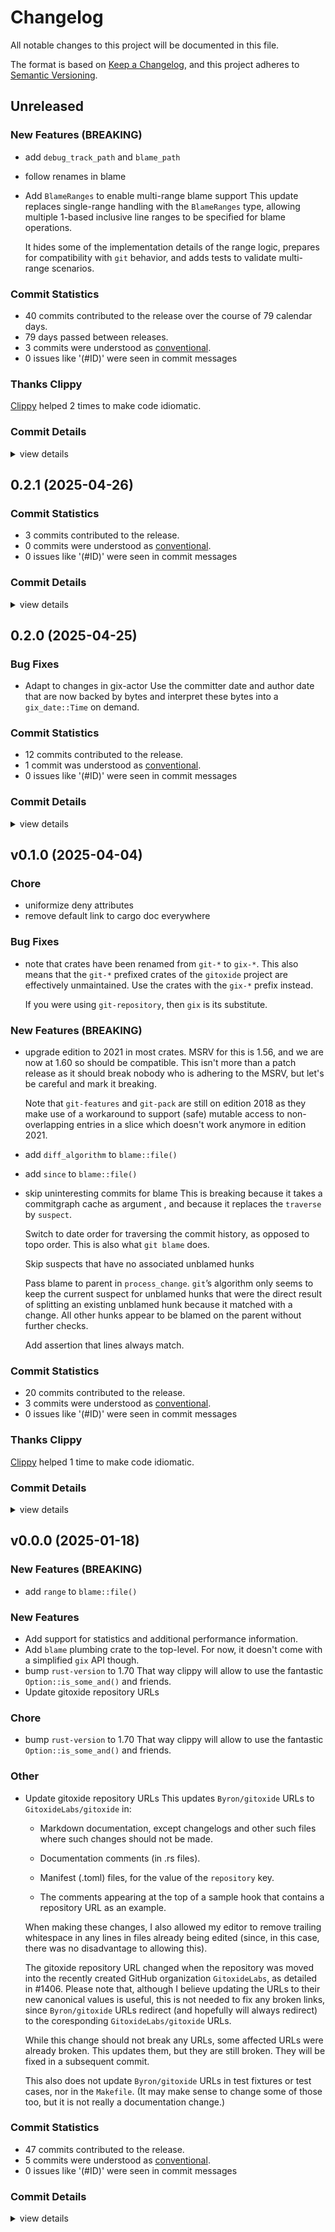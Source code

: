 # Changelog

All notable changes to this project will be documented in this file.

The format is based on [Keep a Changelog](https://keepachangelog.com/en/1.0.0/),
and this project adheres to [Semantic Versioning](https://semver.org/spec/v2.0.0.html).

## Unreleased

### New Features (BREAKING)

 - <csr-id-81297cf2b85072ad13824f9821a0102dc6497f80/> add `debug_track_path` and `blame_path`
 - <csr-id-d2e98f3cf458121da3d23933d6a7421d70309a20/> follow renames in blame
 - <csr-id-f1890313c42d8f5b347feef1f48ec53f054dff08/> Add `BlameRanges` to enable multi-range blame support
   This update replaces single-range handling with the `BlameRanges` type, allowing multiple 1-based inclusive line ranges to be specified for blame operations.
   
   It hides some of the implementation details of the range logic, prepares for compatibility with `git` behavior, and adds tests to validate multi-range scenarios.

### Commit Statistics

<csr-read-only-do-not-edit/>

 - 40 commits contributed to the release over the course of 79 calendar days.
 - 79 days passed between releases.
 - 3 commits were understood as [conventional](https://www.conventionalcommits.org).
 - 0 issues like '(#ID)' were seen in commit messages

### Thanks Clippy

<csr-read-only-do-not-edit/>

[Clippy](https://github.com/rust-lang/rust-clippy) helped 2 times to make code idiomatic. 

### Commit Details

<csr-read-only-do-not-edit/>

<details><summary>view details</summary>

 * **Uncategorized**
    - Merge pull request #2070 from GitoxideLabs/dependabot/cargo/cargo-827bceb7eb ([`dab97f7`](https://github.com/GitoxideLabs/gitoxide/commit/dab97f7618f160421b6e31de8f3e2f3d11dc2ef2))
    - Bump the cargo group across 1 directory with 68 updates ([`a9a8ea1`](https://github.com/GitoxideLabs/gitoxide/commit/a9a8ea1472532dde03bce4e0afdfa82924af1f96))
    - Merge pull request #2066 from cruessler/add-test-for-file-added-in-two-different-branches ([`8007f1d`](https://github.com/GitoxideLabs/gitoxide/commit/8007f1d0bad357688acd1235d079bf164290cda6))
    - Add test for file with two roots ([`92751b7`](https://github.com/GitoxideLabs/gitoxide/commit/92751b725e9ce9f6915577fbdf50f1fac9e8db41))
    - Merge pull request #2041 from cruessler/add-blame-extraction ([`dd5f0a4`](https://github.com/GitoxideLabs/gitoxide/commit/dd5f0a4811bc738051f7af164b8d2815aaa23220))
    - Refactor ([`378b1be`](https://github.com/GitoxideLabs/gitoxide/commit/378b1beb9359f9f1ef26f01065f303ec8ec9ee28))
    - Thanks clippy ([`c7a2e80`](https://github.com/GitoxideLabs/gitoxide/commit/c7a2e802215ec2c2512262b9d54e580297964e8c))
    - Only add entry when blame was passed ([`5d748af`](https://github.com/GitoxideLabs/gitoxide/commit/5d748af0f956ee62c7327c4bf6361c6817d04fbd))
    - Add `index` to `BlamePathEntry` ([`90c2bb8`](https://github.com/GitoxideLabs/gitoxide/commit/90c2bb8701beb21a07f7dcf41401b863c638824a))
    - Add `debug_track_path` and `blame_path` ([`81297cf`](https://github.com/GitoxideLabs/gitoxide/commit/81297cf2b85072ad13824f9821a0102dc6497f80))
    - Merge pull request #2042 from cruessler/remove-unwrap-in-tests ([`e09825a`](https://github.com/GitoxideLabs/gitoxide/commit/e09825aed4b80a53e6317b75a4cea4e1ce9a759a))
    - Remove most .unwrap()'s in gix-blame tests ([`4bf61f5`](https://github.com/GitoxideLabs/gitoxide/commit/4bf61f5671b097b82605009ad0dfc48de428ff18))
    - Merge pull request #2039 from cruessler/add-test-for-rename-tracking ([`073487b`](https://github.com/GitoxideLabs/gitoxide/commit/073487b38ed40bcd7eb45dc110ae1ce84f9275a9))
    - Refactor ([`8e2bc0f`](https://github.com/GitoxideLabs/gitoxide/commit/8e2bc0fb3e0d3b3a4ac58af76317e13e11b72117))
    - Remove obsolete comment ([`2541378`](https://github.com/GitoxideLabs/gitoxide/commit/25413788e3c5c9059d39b125e3543b9b9301e8fe))
    - Add test for source file name tracking per hunk ([`8ba513c`](https://github.com/GitoxideLabs/gitoxide/commit/8ba513c64d98463e3bf7d01a02c6d882897ebee0))
    - Merge pull request #2022 from cruessler/add-rename-tracking-to-blame ([`76eddf8`](https://github.com/GitoxideLabs/gitoxide/commit/76eddf86b91afc3535f7eb0d9004652823ccda36))
    - Refactor ([`3e5365c`](https://github.com/GitoxideLabs/gitoxide/commit/3e5365cb066895c787a22422964a2b9459f37ec3))
    - Get current file_path from unblamed hunk ([`7435ed5`](https://github.com/GitoxideLabs/gitoxide/commit/7435ed5a9a7370a12332e12bd40fdbc757284a85))
    - Follow renames in blame ([`d2e98f3`](https://github.com/GitoxideLabs/gitoxide/commit/d2e98f3cf458121da3d23933d6a7421d70309a20))
    - Use `pretty_assertion::assert_equal` ([`6e6836b`](https://github.com/GitoxideLabs/gitoxide/commit/6e6836b4857fa19c20deadaacb1a079b3ef675a9))
    - Merge pull request #2023 from cruessler/add-tests-for-blame-in-sub-directory ([`f606bd5`](https://github.com/GitoxideLabs/gitoxide/commit/f606bd5090f639942834c2eb2bd4d975c009a58e))
    - Add test for blame in sub-directory ([`cca22e2`](https://github.com/GitoxideLabs/gitoxide/commit/cca22e205f0414a727639af97ca12e7c3cab0280))
    - Merge pull request #2009 from GitoxideLabs/release-gix-index ([`c3f06ae`](https://github.com/GitoxideLabs/gitoxide/commit/c3f06ae424ab4e1918a364cabe8276297465a73a))
    - Release gix-path v0.10.18, gix-date v0.10.2, gix-traverse v0.46.2, gix-index v0.40.1 ([`d2b4c44`](https://github.com/GitoxideLabs/gitoxide/commit/d2b4c44fcb2bf43e80d67532262631a5086f08de))
    - Merge pull request #1983 from cruessler/make-process-changes-work-with-overlapping-ranges ([`83e1b73`](https://github.com/GitoxideLabs/gitoxide/commit/83e1b73f1db090f76d7b0d8062975f1f91346c37))
    - Refactor ([`b2121bc`](https://github.com/GitoxideLabs/gitoxide/commit/b2121bcd8be3546cf708242dae070c7173a7d384))
    - Thanks clippy ([`ee6f5cc`](https://github.com/GitoxideLabs/gitoxide/commit/ee6f5cc1dc08975da364836adf3a3261d20c7ded))
    - Use *Blamed File* and *Source File* more consistently ([`2f6786b`](https://github.com/GitoxideLabs/gitoxide/commit/2f6786b08a0c94106b4e93f7835a708adc859fed))
    - Correctly process overlapping unblamed hunks ([`6e1ea6d`](https://github.com/GitoxideLabs/gitoxide/commit/6e1ea6d85b8396b8348498c643d92eafb832987c))
    - Provide more context in assertion ([`d46766a`](https://github.com/GitoxideLabs/gitoxide/commit/d46766aa29c4ac0bb198aa74fadb5b07ba82f03b))
    - Merge pull request #1978 from cruessler/make-mutation-more-idiomatic ([`dc3c7c9`](https://github.com/GitoxideLabs/gitoxide/commit/dc3c7c9b461a33afe422d1785e3b0b0eb194d67a))
    - Make mutation more idiomatic ([`4423cae`](https://github.com/GitoxideLabs/gitoxide/commit/4423cae45570f73a11ca34867794c5a05c342524))
    - Remove obsolete comment ([`2d2365e`](https://github.com/GitoxideLabs/gitoxide/commit/2d2365e605e568e88e0c01917a12de4e7fd724f2))
    - Merge pull request #1974 from cruessler/move-commit-time-to-either ([`8be3193`](https://github.com/GitoxideLabs/gitoxide/commit/8be3193eb34ac5deadb0ade60ba01cb3c97f6135))
    - Make use of `gix_traverse::commit::Either::commit_time()` ([`f59a794`](https://github.com/GitoxideLabs/gitoxide/commit/f59a7946eda3c6bbdb2c5710eabf32df0b1ac63d))
    - Merge pull request #1973 from holodorum/feature/blame-range-support ([`de13b16`](https://github.com/GitoxideLabs/gitoxide/commit/de13b16728f6d29452cb97b50281aa91d498eb49))
    - Refactor ([`d4461e7`](https://github.com/GitoxideLabs/gitoxide/commit/d4461e700657d049a8cbc1552f328e35b27c92c3))
    - Add `BlameRanges` to enable multi-range blame support ([`f189031`](https://github.com/GitoxideLabs/gitoxide/commit/f1890313c42d8f5b347feef1f48ec53f054dff08))
    - Merge pull request #1971 from GitoxideLabs/new-release ([`8d4c4d1`](https://github.com/GitoxideLabs/gitoxide/commit/8d4c4d1e09f84c962c29d98a686c64228196ac13))
</details>

## 0.2.1 (2025-04-26)

### Commit Statistics

<csr-read-only-do-not-edit/>

 - 3 commits contributed to the release.
 - 0 commits were understood as [conventional](https://www.conventionalcommits.org).
 - 0 issues like '(#ID)' were seen in commit messages

### Commit Details

<csr-read-only-do-not-edit/>

<details><summary>view details</summary>

 * **Uncategorized**
    - Release gix-date v0.10.1, gix-utils v0.3.0, gix-actor v0.35.1, gix-validate v0.10.0, gix-path v0.10.17, gix-features v0.42.1, gix-hash v0.18.0, gix-hashtable v0.8.1, gix-object v0.49.1, gix-glob v0.20.0, gix-quote v0.6.0, gix-attributes v0.26.0, gix-command v0.6.0, gix-packetline-blocking v0.19.0, gix-filter v0.19.1, gix-fs v0.15.0, gix-commitgraph v0.28.0, gix-revwalk v0.20.1, gix-traverse v0.46.1, gix-worktree-stream v0.21.1, gix-archive v0.21.1, gix-tempfile v17.1.0, gix-lock v17.1.0, gix-index v0.40.0, gix-config-value v0.15.0, gix-pathspec v0.11.0, gix-ignore v0.15.0, gix-worktree v0.41.0, gix-diff v0.52.1, gix-blame v0.2.1, gix-ref v0.52.1, gix-sec v0.11.0, gix-config v0.45.1, gix-prompt v0.11.0, gix-url v0.31.0, gix-credentials v0.29.0, gix-discover v0.40.1, gix-dir v0.14.1, gix-mailmap v0.27.1, gix-revision v0.34.1, gix-merge v0.5.1, gix-negotiate v0.20.1, gix-pack v0.59.1, gix-odb v0.69.1, gix-refspec v0.30.1, gix-shallow v0.4.0, gix-packetline v0.19.0, gix-transport v0.47.0, gix-protocol v0.50.1, gix-status v0.19.1, gix-submodule v0.19.1, gix-worktree-state v0.19.0, gix v0.72.1, gix-fsck v0.11.1, gitoxide-core v0.47.1, gitoxide v0.44.0 ([`e104545`](https://github.com/GitoxideLabs/gitoxide/commit/e104545b78951ca882481d4a58f4425a8bc81c87))
    - Bump all prior pratch levels to majors ([`5f7f805`](https://github.com/GitoxideLabs/gitoxide/commit/5f7f80570e1a5522e76ea58cccbb957249a0dffe))
    - Merge pull request #1969 from GitoxideLabs/new-release ([`631f07a`](https://github.com/GitoxideLabs/gitoxide/commit/631f07ad0c1cb93d9da42cf2c8499584fe91880a))
</details>

## 0.2.0 (2025-04-25)

### Bug Fixes

 - <csr-id-b07f907ba2e01849744c72df35dac57b624f2f85/> Adapt to changes in gix-actor
   Use the committer date and author date that are now backed by bytes and
   interpret these bytes into a `gix_date::Time` on demand.

### Commit Statistics

<csr-read-only-do-not-edit/>

 - 12 commits contributed to the release.
 - 1 commit was understood as [conventional](https://www.conventionalcommits.org).
 - 0 issues like '(#ID)' were seen in commit messages

### Commit Details

<csr-read-only-do-not-edit/>

<details><summary>view details</summary>

 * **Uncategorized**
    - Release gix-path v0.10.16, gix-features v0.42.0, gix-hash v0.17.1, gix-object v0.49.0, gix-glob v0.19.1, gix-quote v0.5.1, gix-attributes v0.25.1, gix-command v0.5.1, gix-packetline-blocking v0.18.4, gix-filter v0.19.0, gix-fs v0.14.1, gix-commitgraph v0.27.1, gix-revwalk v0.20.0, gix-traverse v0.46.0, gix-worktree-stream v0.21.0, gix-archive v0.21.0, gix-tempfile v17.0.1, gix-lock v17.0.1, gix-index v0.39.1, gix-config-value v0.14.13, gix-pathspec v0.10.1, gix-ignore v0.14.1, gix-worktree v0.40.1, gix-diff v0.52.0, gix-blame v0.2.0, gix-ref v0.52.0, gix-sec v0.10.13, gix-config v0.45.0, gix-prompt v0.10.1, gix-url v0.30.1, gix-credentials v0.28.1, gix-discover v0.40.0, gix-dir v0.14.0, gix-mailmap v0.27.0, gix-revision v0.34.0, gix-merge v0.5.0, gix-negotiate v0.20.0, gix-pack v0.59.0, gix-odb v0.69.0, gix-refspec v0.30.0, gix-shallow v0.3.1, gix-packetline v0.18.5, gix-transport v0.46.1, gix-protocol v0.50.0, gix-status v0.19.0, gix-submodule v0.19.0, gix-worktree-state v0.18.1, gix v0.72.0, gix-fsck v0.11.0, gitoxide-core v0.47.0, gitoxide v0.43.0 ([`cc5b696`](https://github.com/GitoxideLabs/gitoxide/commit/cc5b696b7b73277ddcc3ef246714cf80a092cf76))
    - Adjusting changelogs prior to release of gix-path v0.10.16, gix-features v0.42.0, gix-hash v0.17.1, gix-object v0.49.0, gix-glob v0.19.1, gix-quote v0.5.1, gix-attributes v0.25.1, gix-command v0.5.1, gix-packetline-blocking v0.18.4, gix-filter v0.19.0, gix-fs v0.14.1, gix-commitgraph v0.27.1, gix-revwalk v0.20.0, gix-traverse v0.46.0, gix-worktree-stream v0.21.0, gix-archive v0.21.0, gix-tempfile v17.0.1, gix-lock v17.0.1, gix-index v0.39.1, gix-config-value v0.14.13, gix-pathspec v0.10.1, gix-ignore v0.14.1, gix-worktree v0.40.1, gix-diff v0.52.0, gix-blame v0.2.0, gix-ref v0.52.0, gix-sec v0.10.13, gix-config v0.45.0, gix-prompt v0.10.1, gix-url v0.30.1, gix-credentials v0.28.1, gix-discover v0.40.0, gix-dir v0.14.0, gix-mailmap v0.27.0, gix-revision v0.34.0, gix-merge v0.5.0, gix-negotiate v0.20.0, gix-pack v0.59.0, gix-odb v0.69.0, gix-refspec v0.30.0, gix-shallow v0.3.1, gix-packetline v0.18.5, gix-transport v0.46.1, gix-protocol v0.50.0, gix-status v0.19.0, gix-submodule v0.19.0, gix-worktree-state v0.18.1, gix v0.72.0, gix-fsck v0.11.0, gitoxide-core v0.47.0, gitoxide v0.43.0, safety bump 7 crates ([`49fa9f3`](https://github.com/GitoxideLabs/gitoxide/commit/49fa9f38110ba975d68f5ac3baefeb55f0a0501b))
    - Release gix-date v0.10.0, gix-utils v0.2.1, gix-actor v0.35.0, gix-validate v0.9.5, gix-path v0.10.15, gix-features v0.42.0, gix-hash v0.17.1, gix-object v0.49.0, gix-glob v0.19.1, gix-quote v0.5.1, gix-attributes v0.25.0, gix-command v0.5.1, gix-packetline-blocking v0.18.4, gix-filter v0.19.0, gix-fs v0.14.0, gix-commitgraph v0.27.1, gix-revwalk v0.20.0, gix-traverse v0.46.0, gix-worktree-stream v0.21.0, gix-archive v0.21.0, gix-tempfile v17.0.1, gix-lock v17.0.1, gix-index v0.39.0, gix-config-value v0.14.13, gix-pathspec v0.10.1, gix-ignore v0.14.1, gix-worktree v0.40.0, gix-diff v0.52.0, gix-blame v0.2.0, gix-ref v0.51.0, gix-sec v0.10.13, gix-config v0.45.0, gix-prompt v0.10.1, gix-url v0.30.1, gix-credentials v0.28.1, gix-discover v0.40.0, gix-dir v0.14.0, gix-mailmap v0.27.0, gix-revision v0.34.0, gix-merge v0.5.0, gix-negotiate v0.20.0, gix-pack v0.59.0, gix-odb v0.69.0, gix-refspec v0.30.0, gix-shallow v0.3.1, gix-packetline v0.18.5, gix-transport v0.46.0, gix-protocol v0.50.0, gix-status v0.19.0, gix-submodule v0.19.0, gix-worktree-state v0.18.0, gix v0.72.0, gix-fsck v0.11.0, gitoxide-core v0.46.0, gitoxide v0.43.0, safety bump 30 crates ([`db0b095`](https://github.com/GitoxideLabs/gitoxide/commit/db0b0957930e3ebb1b3f05ed8d7e7a557eb384a2))
    - Update changelogs prior to release ([`0bf84db`](https://github.com/GitoxideLabs/gitoxide/commit/0bf84dbc041f59efba06adcf422c60b5d6e350f0))
    - Merge pull request #1935 from pierrechevalier83/fix_1923 ([`3b1bef7`](https://github.com/GitoxideLabs/gitoxide/commit/3b1bef7cc40e16b61bcc117ca90ebae21df7c7b1))
    - J fmt ([`c3c6504`](https://github.com/GitoxideLabs/gitoxide/commit/c3c650448f92bcb27194ce0a51f7d604ce87920d))
    - Adapt to changes in gix-actor ([`b07f907`](https://github.com/GitoxideLabs/gitoxide/commit/b07f907ba2e01849744c72df35dac57b624f2f85))
    - Merge pull request #1949 from GitoxideLabs/dependabot/cargo/cargo-6893e2988a ([`b5e9059`](https://github.com/GitoxideLabs/gitoxide/commit/b5e905991155ace32ef21464e69a8369a773f02b))
    - Merge pull request #1945 from cruessler/replace-btreemap-by-smallvec ([`c75bc44`](https://github.com/GitoxideLabs/gitoxide/commit/c75bc44b4f9d3b1c8d48b9dfc42c94576088b8a6))
    - Bump the cargo group with 21 updates ([`68e6b2e`](https://github.com/GitoxideLabs/gitoxide/commit/68e6b2e54613fe788d645ea8c942c71a39c6ede1))
    - Replace BTreeMap by SmallVec ([`75b842b`](https://github.com/GitoxideLabs/gitoxide/commit/75b842b13cc4a17acfd3419263aa1520df10fb01))
    - Merge pull request #1919 from GitoxideLabs/release ([`420e730`](https://github.com/GitoxideLabs/gitoxide/commit/420e730f765b91e1d17daca6bb1f99bdb2e54fda))
</details>

## v0.1.0 (2025-04-04)

<csr-id-f7f136dbe4f86e7dee1d54835c420ec07c96cd78/>
<csr-id-533e887e80c5f7ede8392884562e1c5ba56fb9a8/>

### Chore

 - <csr-id-f7f136dbe4f86e7dee1d54835c420ec07c96cd78/> uniformize deny attributes
 - <csr-id-533e887e80c5f7ede8392884562e1c5ba56fb9a8/> remove default link to cargo doc everywhere

### Bug Fixes

 - <csr-id-e14dc7d475373d2c266e84ff8f1826c68a34ab92/> note that crates have been renamed from `git-*` to `gix-*`.
   This also means that the `git-*` prefixed crates of the `gitoxide` project
   are effectively unmaintained.
   Use the crates with the `gix-*` prefix instead.
   
   If you were using `git-repository`, then `gix` is its substitute.

### New Features (BREAKING)

 - <csr-id-3d8fa8fef9800b1576beab8a5bc39b821157a5ed/> upgrade edition to 2021 in most crates.
   MSRV for this is 1.56, and we are now at 1.60 so should be compatible.
   This isn't more than a patch release as it should break nobody
   who is adhering to the MSRV, but let's be careful and mark it
   breaking.
   
   Note that `git-features` and `git-pack` are still on edition 2018
   as they make use of a workaround to support (safe) mutable access
   to non-overlapping entries in a slice which doesn't work anymore
   in edition 2021.
 - <csr-id-e9a493c204979d1a155c198331277662d26aec58/> add `diff_algorithm` to `blame::file()`
 - <csr-id-e08cf8811e25c91ca410963703ce98db32be3681/> add `since` to `blame::file()`
 - <csr-id-1250df3f9c10f66e4b8e227809831f3088482960/> skip uninteresting commits for blame
   This is breaking because it takes a commitgraph cache as argument
   , and because it replaces the `traverse` by `suspect`.
   
   Switch to date order for traversing the commit history, as opposed to
   topo order. This is also what `git blame` does.
   
   Skip suspects that have no associated unblamed hunks
   
   Pass blame to parent in `process_change`. `git`’s algorithm only seems
   to keep the current suspect for unblamed hunks that were the direct
   result of splitting an existing unblamed hunk because it matched with a
   change. All other hunks appear to be blamed on the parent without
   further checks.
   
   Add assertion that lines always match.

### Commit Statistics

<csr-read-only-do-not-edit/>

 - 20 commits contributed to the release.
 - 3 commits were understood as [conventional](https://www.conventionalcommits.org).
 - 0 issues like '(#ID)' were seen in commit messages

### Thanks Clippy

<csr-read-only-do-not-edit/>

[Clippy](https://github.com/rust-lang/rust-clippy) helped 1 time to make code idiomatic. 

### Commit Details

<csr-read-only-do-not-edit/>

<details><summary>view details</summary>

 * **Uncategorized**
    - Release gix-date v0.9.4, gix-utils v0.2.0, gix-actor v0.34.0, gix-features v0.41.0, gix-hash v0.17.0, gix-hashtable v0.8.0, gix-path v0.10.15, gix-validate v0.9.4, gix-object v0.48.0, gix-glob v0.19.0, gix-quote v0.5.0, gix-attributes v0.25.0, gix-command v0.5.0, gix-packetline-blocking v0.18.3, gix-filter v0.18.0, gix-fs v0.14.0, gix-commitgraph v0.27.0, gix-revwalk v0.19.0, gix-traverse v0.45.0, gix-worktree-stream v0.20.0, gix-archive v0.20.0, gix-tempfile v17.0.0, gix-lock v17.0.0, gix-index v0.39.0, gix-config-value v0.14.12, gix-pathspec v0.10.0, gix-ignore v0.14.0, gix-worktree v0.40.0, gix-diff v0.51.0, gix-blame v0.1.0, gix-ref v0.51.0, gix-config v0.44.0, gix-prompt v0.10.0, gix-url v0.30.0, gix-credentials v0.28.0, gix-discover v0.39.0, gix-dir v0.13.0, gix-mailmap v0.26.0, gix-revision v0.33.0, gix-merge v0.4.0, gix-negotiate v0.19.0, gix-pack v0.58.0, gix-odb v0.68.0, gix-refspec v0.29.0, gix-shallow v0.3.0, gix-packetline v0.18.4, gix-transport v0.46.0, gix-protocol v0.49.0, gix-status v0.18.0, gix-submodule v0.18.0, gix-worktree-state v0.18.0, gix v0.71.0, gix-fsck v0.10.0, gitoxide-core v0.46.0, gitoxide v0.42.0, safety bump 48 crates ([`b41312b`](https://github.com/GitoxideLabs/gitoxide/commit/b41312b478b0d19efb330970cf36dba45d0fbfbd))
    - Update changelogs prior to release ([`38dff41`](https://github.com/GitoxideLabs/gitoxide/commit/38dff41d09b6841ff52435464e77cd012dce7645))
    - Merge pull request #1910 from cruessler/add-tree-id-to-either ([`544cdaf`](https://github.com/GitoxideLabs/gitoxide/commit/544cdafbb58bb3e39bf19a19eb02d5296a7361aa))
    - Make use `gix_traverse::commit::Either::tree_id()` ([`3fad860`](https://github.com/GitoxideLabs/gitoxide/commit/3fad860aaffb53fd27b6d2b959ad8a8d1ab9ac63))
    - Merge pull request #1901 from cruessler/make-either-copy ([`85b060c`](https://github.com/GitoxideLabs/gitoxide/commit/85b060c777cb893c85d60168f9b748ce78c0f146))
    - Derive Clone and Copy for Either ([`3c1b1df`](https://github.com/GitoxideLabs/gitoxide/commit/3c1b1df9320c11e754931e292689c6075bddbfa9))
    - Merge pull request #1888 from cruessler/respect-diff-algorithm-in-blame ([`dce127e`](https://github.com/GitoxideLabs/gitoxide/commit/dce127e63f7788c5424e2da2cf4e3112f9c3b159))
    - Add `diff_algorithm` to `blame::file()` ([`e9a493c`](https://github.com/GitoxideLabs/gitoxide/commit/e9a493c204979d1a155c198331277662d26aec58))
    - Merge pull request #1858 from cruessler/add-git-blame-since ([`7059609`](https://github.com/GitoxideLabs/gitoxide/commit/70596096e35ff8a910dacd6fefdc31d162282b81))
    - Add `since` to `blame::file()` ([`e08cf88`](https://github.com/GitoxideLabs/gitoxide/commit/e08cf8811e25c91ca410963703ce98db32be3681))
    - Merge pull request #1854 from GitoxideLabs/montly-report ([`16a248b`](https://github.com/GitoxideLabs/gitoxide/commit/16a248beddbfbd21621f2bb57aaa82dca35acb19))
    - Thanks clippy ([`8e96ed3`](https://github.com/GitoxideLabs/gitoxide/commit/8e96ed37db680855d194c10673ba2dab28655d95))
    - Merge pull request #1824 from cruessler/replace-find-commit-by-find ([`8ab0a6b`](https://github.com/GitoxideLabs/gitoxide/commit/8ab0a6b458327d3dc057bec3d4e09bea04dee388))
    - Replace `odb.find_commit` by `gix_traverse::commit::find` ([`e09ec3e`](https://github.com/GitoxideLabs/gitoxide/commit/e09ec3e438b5503f21eb784c5781b52e0b1f8a1b))
    - Merge pull request #1743 from cruessler/skip-uninteresting-commits-for-blame ([`aa05ef0`](https://github.com/GitoxideLabs/gitoxide/commit/aa05ef0d143d7ca14272f6cd36a40d2ed839fe76))
    - Refactor ([`4428838`](https://github.com/GitoxideLabs/gitoxide/commit/442883800bc3abe63592ec36cb03b7c7e55c0f34))
    - Skip uninteresting commits for blame ([`1250df3`](https://github.com/GitoxideLabs/gitoxide/commit/1250df3f9c10f66e4b8e227809831f3088482960))
    - Merge pull request #1823 from cruessler/add-test-for-differing-date-and-topo-order ([`18e163e`](https://github.com/GitoxideLabs/gitoxide/commit/18e163e5df653f698a356b26da4f7e1c31fac9ad))
    - Add test for commits not ordered chronologically ([`a9de4f0`](https://github.com/GitoxideLabs/gitoxide/commit/a9de4f0898148eb45ca8a229c14e65f5dbf56906))
    - Merge pull request #1778 from GitoxideLabs/new-release ([`8df0db2`](https://github.com/GitoxideLabs/gitoxide/commit/8df0db2f8fe1832a5efd86d6aba6fb12c4c855de))
</details>

## v0.0.0 (2025-01-18)

<csr-id-17835bccb066bbc47cc137e8ec5d9fe7d5665af0/>
<csr-id-64ff0a77062d35add1a2dd422bb61075647d1a36/>

### New Features (BREAKING)

 - <csr-id-787cf6f5a838a96da49330c99a8530ac3206de50/> add `range` to `blame::file()`

### New Features

 - <csr-id-4ffe6eb8f7921c6a03db0aa6d796cc2e3cc328e0/> Add support for statistics and additional performance information.
 - <csr-id-25efbfb72e5a043ce8f7d196c1f7104ef93394df/> Add `blame` plumbing crate to the top-level.
   For now, it doesn't come with a simplified `gix` API though.
 - <csr-id-17835bccb066bbc47cc137e8ec5d9fe7d5665af0/> bump `rust-version` to 1.70
   That way clippy will allow to use the fantastic `Option::is_some_and()`
   and friends.
 - <csr-id-64ff0a77062d35add1a2dd422bb61075647d1a36/> Update gitoxide repository URLs

### Chore

 - <csr-id-17835bccb066bbc47cc137e8ec5d9fe7d5665af0/> bump `rust-version` to 1.70
   That way clippy will allow to use the fantastic `Option::is_some_and()`
   and friends.

### Other

 - <csr-id-64ff0a77062d35add1a2dd422bb61075647d1a36/> Update gitoxide repository URLs
   This updates `Byron/gitoxide` URLs to `GitoxideLabs/gitoxide` in:
   
   - Markdown documentation, except changelogs and other such files
     where such changes should not be made.
   
   - Documentation comments (in .rs files).
   
   - Manifest (.toml) files, for the value of the `repository` key.
   
   - The comments appearing at the top of a sample hook that contains
     a repository URL as an example.
   
   When making these changes, I also allowed my editor to remove
   trailing whitespace in any lines in files already being edited
   (since, in this case, there was no disadvantage to allowing this).
   
   The gitoxide repository URL changed when the repository was moved
   into the recently created GitHub organization `GitoxideLabs`, as
   detailed in #1406. Please note that, although I believe updating
   the URLs to their new canonical values is useful, this is not
   needed to fix any broken links, since `Byron/gitoxide` URLs
   redirect (and hopefully will always redirect) to the coresponding
   `GitoxideLabs/gitoxide` URLs.
   
   While this change should not break any URLs, some affected URLs
   were already broken. This updates them, but they are still broken.
   They will be fixed in a subsequent commit.
   
   This also does not update `Byron/gitoxide` URLs in test fixtures
   or test cases, nor in the `Makefile`. (It may make sense to change
   some of those too, but it is not really a documentation change.)

### Commit Statistics

<csr-read-only-do-not-edit/>

 - 47 commits contributed to the release.
 - 5 commits were understood as [conventional](https://www.conventionalcommits.org).
 - 0 issues like '(#ID)' were seen in commit messages

### Commit Details

<csr-read-only-do-not-edit/>

<details><summary>view details</summary>

 * **Uncategorized**
    - Release gix-utils v0.1.14, gix-actor v0.33.2, gix-hash v0.16.0, gix-trace v0.1.12, gix-features v0.40.0, gix-hashtable v0.7.0, gix-path v0.10.14, gix-validate v0.9.3, gix-object v0.47.0, gix-glob v0.18.0, gix-quote v0.4.15, gix-attributes v0.24.0, gix-command v0.4.1, gix-packetline-blocking v0.18.2, gix-filter v0.17.0, gix-fs v0.13.0, gix-chunk v0.4.11, gix-commitgraph v0.26.0, gix-revwalk v0.18.0, gix-traverse v0.44.0, gix-worktree-stream v0.19.0, gix-archive v0.19.0, gix-bitmap v0.2.14, gix-tempfile v16.0.0, gix-lock v16.0.0, gix-index v0.38.0, gix-config-value v0.14.11, gix-pathspec v0.9.0, gix-ignore v0.13.0, gix-worktree v0.39.0, gix-diff v0.50.0, gix-blame v0.0.0, gix-ref v0.50.0, gix-sec v0.10.11, gix-config v0.43.0, gix-prompt v0.9.1, gix-url v0.29.0, gix-credentials v0.27.0, gix-discover v0.38.0, gix-dir v0.12.0, gix-mailmap v0.25.2, gix-revision v0.32.0, gix-merge v0.3.0, gix-negotiate v0.18.0, gix-pack v0.57.0, gix-odb v0.67.0, gix-refspec v0.28.0, gix-shallow v0.2.0, gix-packetline v0.18.3, gix-transport v0.45.0, gix-protocol v0.48.0, gix-status v0.17.0, gix-submodule v0.17.0, gix-worktree-state v0.17.0, gix v0.70.0, gix-fsck v0.9.0, gitoxide-core v0.45.0, gitoxide v0.41.0, safety bump 42 crates ([`dea106a`](https://github.com/GitoxideLabs/gitoxide/commit/dea106a8c4fecc1f0a8f891a2691ad9c63964d25))
    - Don't specify version numbers in dev-dependencies ([`7570daa`](https://github.com/GitoxideLabs/gitoxide/commit/7570daa50a93a2b99e9cd5228cb274f20839865f))
    - Update all changelogs prior to release ([`1f6390c`](https://github.com/GitoxideLabs/gitoxide/commit/1f6390c53ba68ce203ae59eb3545e2631dd8a106))
    - Merge pull request #1766 from cruessler/add-range-to-gix-blame ([`90fef01`](https://github.com/GitoxideLabs/gitoxide/commit/90fef0148376167763a3ebeff91a1cf9c236cf8a))
    - Refactor ([`1500c08`](https://github.com/GitoxideLabs/gitoxide/commit/1500c08736069153aab33842d2d877f42ad01f37))
    - Add `range` to `blame::file()` ([`787cf6f`](https://github.com/GitoxideLabs/gitoxide/commit/787cf6f5a838a96da49330c99a8530ac3206de50))
    - Merge pull request #1762 from GitoxideLabs/fix-1759 ([`7ec21bb`](https://github.com/GitoxideLabs/gitoxide/commit/7ec21bb96ce05b29dde74b2efdf22b6e43189aab))
    - Bump `rust-version` to 1.70 ([`17835bc`](https://github.com/GitoxideLabs/gitoxide/commit/17835bccb066bbc47cc137e8ec5d9fe7d5665af0))
    - Merge pull request #1756 from cruessler/extract-object-ids-in-tests ([`f18a312`](https://github.com/GitoxideLabs/gitoxide/commit/f18a3129b11c53e7922295908a6930039b8203c3))
    - Extract hard-coded ObjectIds in tests ([`50ba3d6`](https://github.com/GitoxideLabs/gitoxide/commit/50ba3d6aa60a67cbacb2aa7411e3f20c3c6cf0c0))
    - Merge pull request #1755 from cruessler/shortcut-tree-diffing-minor-cleanups ([`25c2646`](https://github.com/GitoxideLabs/gitoxide/commit/25c2646f2c7f0430791fc14131a7e103f3c9cac7))
    - Prefix variant to disambiguate from continue ([`ec3cdf1`](https://github.com/GitoxideLabs/gitoxide/commit/ec3cdf1520837db9a94257db3b08099e34892baa))
    - Merge pull request #1754 from GitoxideLabs/fix-ci ([`34096a5`](https://github.com/GitoxideLabs/gitoxide/commit/34096a5796f03f76e8ed696b886fbd62eb09d2cc))
    - Fix clippy ([`6805beb`](https://github.com/GitoxideLabs/gitoxide/commit/6805beb31609bff9dad1807901d8901024ab1d3c))
    - Merge pull request #1753 from GitoxideLabs/wip-changes-against-more-than-one-parent ([`a22f13b`](https://github.com/GitoxideLabs/gitoxide/commit/a22f13bec0cdd580ee92390a98d5d522eb29978d))
    - Refactor ([`360bf38`](https://github.com/GitoxideLabs/gitoxide/commit/360bf383a3ebdeeda1db161d42bb057a05cdf32b))
    - Rework how blame is passed to parents ([`a3d92b4`](https://github.com/GitoxideLabs/gitoxide/commit/a3d92b4d1f129b18217d789273c4991964891de0))
    - Merge pull request #1747 from cruessler/shortcut-tree-diffing ([`59bd978`](https://github.com/GitoxideLabs/gitoxide/commit/59bd978ba560295ed4fcb86f1a629e3c728dd5dd))
    - Update doc-string ([`9ac36bd`](https://github.com/GitoxideLabs/gitoxide/commit/9ac36bdd0af860df24c303d0d4a789b324ab2c43))
    - Rename to FindChangeToPath and move to where it's used ([`f857ca8`](https://github.com/GitoxideLabs/gitoxide/commit/f857ca86f88b25dc1ce1ca7c90db05793828ddf0))
    - Simplify Recorder by wrapping gix_diff::tree::Recorder ([`7d1416a`](https://github.com/GitoxideLabs/gitoxide/commit/7d1416a9124c16e757a3e7cb3fd762c9e52973bb))
    - Don't ignore gix_diff::tree errors ([`f049b00`](https://github.com/GitoxideLabs/gitoxide/commit/f049b00b9d59b3eff4c9489557d9d709f96fdd67))
    - Cancel tree diffing early when matching path is found ([`74565bc`](https://github.com/GitoxideLabs/gitoxide/commit/74565bc2c5ab46348a0e9182e7b9d946dfbc0dd8))
    - Merge pull request #1453 from cruessler/gix-blame ([`6ed9976`](https://github.com/GitoxideLabs/gitoxide/commit/6ed9976abaa3915b50efa46c46b195f3a1fc4ff7))
    - For linear histories, avoid redoing path lookup work ([`8196a43`](https://github.com/GitoxideLabs/gitoxide/commit/8196a433ed08de6b09b5cb187f8ce53fc2ab09ca))
    - Don't panic when suspect isn't known when converting unblamed to blame-entry ([`667e626`](https://github.com/GitoxideLabs/gitoxide/commit/667e6262bcba1d95e32795faa79dc6b354da9a01))
    - Additional pass of refactoring, focus on the algorithm itself. ([`3ac8be1`](https://github.com/GitoxideLabs/gitoxide/commit/3ac8be1557de8a66ff32abe3d1c9ea83198d4a05))
    - Review and remove all TODOs where possible, update docs and comments ([`63ee0f9`](https://github.com/GitoxideLabs/gitoxide/commit/63ee0f9c34dc89ad51d5c9ab83e49cbc08e3ed69))
    - Swap blamed-file and original-file variable names. ([`b7f1468`](https://github.com/GitoxideLabs/gitoxide/commit/b7f1468f0fe38a50ad3414efb5efcf3ac0d2fddb))
    - Replace todos!() with assertions or remove them. ([`b736ace`](https://github.com/GitoxideLabs/gitoxide/commit/b736ace18e8996b410a597fb4f43bf28f422dfc5))
    - Add `Error` type ([`845d96a`](https://github.com/GitoxideLabs/gitoxide/commit/845d96a4ffff89703a8c3815ac52adc7f2b286f6))
    - Add support for statistics and additional performance information. ([`4ffe6eb`](https://github.com/GitoxideLabs/gitoxide/commit/4ffe6eb8f7921c6a03db0aa6d796cc2e3cc328e0))
    - Remove duplication and unnecessary parameter ([`a158d22`](https://github.com/GitoxideLabs/gitoxide/commit/a158d22703077d37b83e0434aa229baf12c342ed))
    - Unify how lines in blame results are accessed ([`f2790a9`](https://github.com/GitoxideLabs/gitoxide/commit/f2790a9db8cac3ce57003b512edf735e734383d1))
    - Modularlize `gix-blame/lib.rs` ([`26bfd2d`](https://github.com/GitoxideLabs/gitoxide/commit/26bfd2d73374e134aff24410fac44857b8128244))
    - First review round ([`983ec7d`](https://github.com/GitoxideLabs/gitoxide/commit/983ec7d776b459898b90927242582fc03a0e9056))
    - Add `blame` plumbing crate to the top-level. ([`25efbfb`](https://github.com/GitoxideLabs/gitoxide/commit/25efbfb72e5a043ce8f7d196c1f7104ef93394df))
    - Add initial implementation and tests for `gix-blame`. ([`d27adf7`](https://github.com/GitoxideLabs/gitoxide/commit/d27adf70b4e2f57d8431a0a553119322d7158f4b))
    - Merge pull request #1624 from EliahKagan/update-repo-url ([`795962b`](https://github.com/GitoxideLabs/gitoxide/commit/795962b107d86f58b1f7c75006da256d19cc80ad))
    - Update gitoxide repository URLs ([`64ff0a7`](https://github.com/GitoxideLabs/gitoxide/commit/64ff0a77062d35add1a2dd422bb61075647d1a36))
    - Merge pull request #1589 from EliahKagan/maintenance ([`7c2af44`](https://github.com/GitoxideLabs/gitoxide/commit/7c2af442748f7245734ec1f987b6d839f2a795bd))
    - Add missing executable bits ([`694ebad`](https://github.com/GitoxideLabs/gitoxide/commit/694ebadb2d11d25c5b1285c61cef5df03685701a))
    - Merge branch 'global-lints' ([`37ba461`](https://github.com/GitoxideLabs/gitoxide/commit/37ba4619396974ec9cc41d1e882ac5efaf3816db))
    - Workspace Clippy lint management ([`2e0ce50`](https://github.com/GitoxideLabs/gitoxide/commit/2e0ce506968c112b215ca0056bd2742e7235df48))
    - Merge branch 'gix-blame' ([`e6fbea9`](https://github.com/GitoxideLabs/gitoxide/commit/e6fbea9be2ef7ab4064dc57c8233dfe81fac3bb4))
    - Add sample fixture ([`6d71e0d`](https://github.com/GitoxideLabs/gitoxide/commit/6d71e0d291f2a3b11c635949712ec86cf57d7449))
    - Add new `gix-blame` crate ([`f5f616d`](https://github.com/GitoxideLabs/gitoxide/commit/f5f616d8345898effc79d587c139e249f1c85ab6))
</details>

